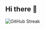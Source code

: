 ## Hi there 💮

![GitHub Streak](https://github-readme-streak-stats.herokuapp.com/?user=niylii&theme=dark)
